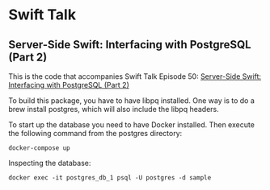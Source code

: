 # Swift Talk
## Server-Side Swift: Interfacing with PostgreSQL (Part 2)

This is the code that accompanies Swift Talk Episode 50: [Server-Side Swift: Interfacing with PostgreSQL (Part 2)](https://talk.objc.io/episodes/S01E50-server-side-swift-interfacing-with-postgresql-part-2)

To build this package, you have to have libpq installed. One way is to do a brew install postgres, which will also include the libpq headers.

To start up the database you need to have Docker installed. Then execute the following command from the postgres directory:

```
docker-compose up
```

Inspecting the database:

```
docker exec -it postgres_db_1 psql -U postgres -d sample
```